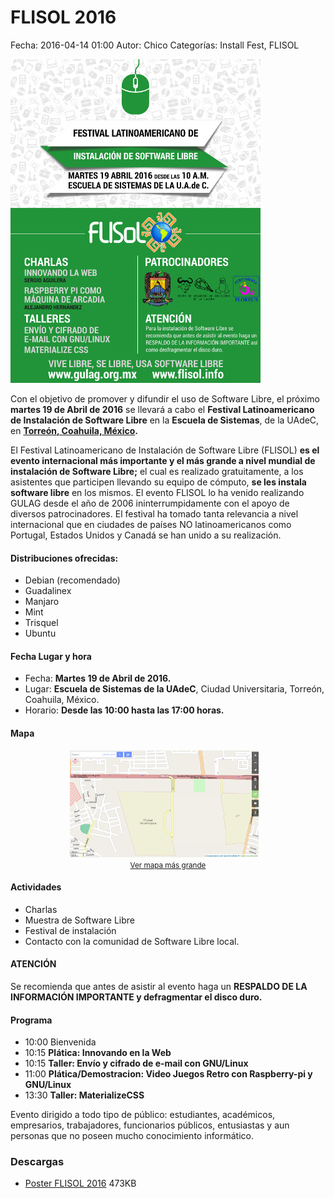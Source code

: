 FLISOL 2016
===========

Fecha: 2016-04-14 01:00
Autor: Chico
Categorías: Install Fest, FLISOL

![FLISOL 2016](2016-04-14-flisol/flisol-poster-2016-002-small.jpg)

Con el objetivo de promover y difundir el uso de Software Libre, el próximo **martes 19 de Abril de 2016** se llevará a cabo el **Festival Latinoamericano de Instalación de Software Libre** en la **Escuela de Sistemas**, de la UAdeC, en **[Torreón, Coahuila, México](http://flisol.info/FLISOL2016/Mexico/Torreon).**

<!-- break -->

El Festival Latinoamericano de Instalación de Software Libre (FLISOL) **es el evento internacional más importante y el más grande a nivel mundial de instalación de Software Libre;** el cual es realizado gratuitamente, a los asistentes que participen llevando su equipo de cómputo, **se les instala software libre** en los mismos. El evento FLISOL lo ha venido realizando GULAG desde el año de 2006 ininterrumpidamente con el apoyo de diversos patrocinadores. El festival ha tomado tanta relevancia a nivel internacional que en ciudades de países NO latinoamericanos como Portugal, Estados Unidos y Canadá se han unido a su realización.

#### Distribuciones ofrecidas:

+ Debian (recomendado)
+ Guadalinex
+ Manjaro
+ Mint
+ Trisquel
+ Ubuntu

#### Fecha Lugar y hora

+ Fecha: **Martes 19 de Abril de 2016.**
+ Lugar: **Escuela de Sistemas de la UAdeC**, Ciudad Universitaria, Torreón, Coahuila, México.
+ Horario: **Desde las 10:00 hasta las 17:00 horas.**

#### Mapa

<center>
<a href="http://www.openstreetmap.org/#map=16/25.5288/-103.3335">
<img class="img-responsive" style="width:60%;height:auto;margin-right:12px;" src="2015-03-22-DFD2015/OSM-CU.png" alt="CU-UAdeC" width="325" height="250"><br/><small><a href="http://www.openstreetmap.org/#map=16/25.5288/-103.3335">Ver mapa más grande</a></small>
</a>
<br/>
</center>

#### Actividades

+ Charlas
+ Muestra de Software Libre
+ Festival de instalación
+ Contacto con la comunidad de Software Libre local.

#### ATENCIÓN

Se recomienda que antes de asistir al evento haga un **RESPALDO DE LA INFORMACIÓN IMPORTANTE y defragmentar el disco duro.**

#### Programa

+ 10:00 Bienvenida
+ 10:15 **Plática: Innovando en la Web**
+ 10:15 **Taller: Envío y cifrado de e-mail con GNU/Linux**
+ 11:00 **Plática/Demostracion: Video Juegos Retro con Raspberry-pi y GNU/Linux**
+ 13:30 **Taller: MaterializeCSS**

Evento dirigido a todo tipo de público: estudiantes, académicos, empresarios, trabajadores, funcionarios públicos, entusiastas y aun personas que no poseen mucho conocimiento informático.

### Descargas

* [Poster FLISOL 2016](2016-04-14-flisol/flisol-poster-2016-002.jpg) 473KB
